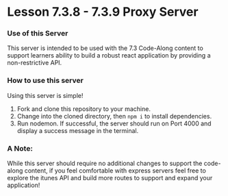 # Lesson 7.3.8 - 7.3.9 Proxy Server
### Use of this Server
This server is intended to be used with the 7.3 Code-Along content to support learners ability to build a robust react application by providing a non-restrictive API.

### How to use this server
Using this server is simple!
1. Fork and clone this repository to your machine.
2. Change into the cloned directory, then `npm i` to install dependencies.
3. Run nodemon. If successful, the server should run on Port 4000 and display a success message in the terminal.

### A Note:
While this server should require no additional changes to support the code-along content, if you feel comfortable with express servers feel free to explore the itunes API and build more routes to support and expand your application!